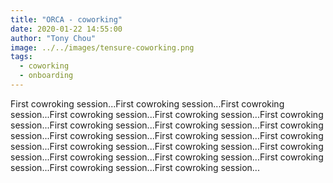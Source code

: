 ```yaml
---
title: "ORCA - coworking"
date: 2020-01-22 14:55:00
author: "Tony Chou"
image: ../../images/tensure-coworking.png
tags:
  - coworking
  - onboarding
---
```


First cowroking session...First cowroking session...First cowroking session...First cowroking session...First cowroking session...First cowroking session...First cowroking session...First cowroking session...First cowroking session...First cowroking session...First cowroking session...First cowroking session...First cowroking session...First cowroking session...First cowroking session...First cowroking session...First cowroking session...First cowroking session...First cowroking session...First cowroking session...
